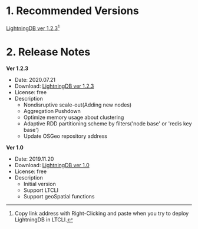 # 1. Recommended Versions

[LightningDB ver 1.2.3](https://flashbase.s3.ap-northeast-2.amazonaws.com/latest/lightningdb.release.release.flashbase_v1.2.3.95bfc6.bin)[^1]

# 2. Release Notes


**Ver 1.2.3**

- Date: 2020.07.21
- Download: [LightningDB ver 1.2.3](https://flashbase.s3.ap-northeast-2.amazonaws.com/latest/lightningdb.release.release.flashbase_v1.2.3.95bfc6.bin)
- License: free
- Description
    - Nondisruptive scale-out(Adding new nodes)
    - Aggregation Pushdown
    - Optimize memory usage about clustering
    - Adaptive RDD partitioning scheme by filters('node base' or 'redis key base')
    - Update OSGeo repository address



**Ver 1.0**

- Date: 2019.11.20
- Download: [LightningDB ver 1.0](https://flashbase.s3.ap-northeast-2.amazonaws.com/latest/lightningdb.release.master.5a6a38.bin)
- License: free
- Description
    - Initial version
    - Support LTCLI
    - Support geoSpatial functions


[^1]: Copy link address with Right-Clicking and paste when you  try to deploy LightningDB in LTCLI.
